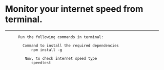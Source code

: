 <h1> Monitor your internet speed from terminal. </h1>
<hr>

          Run the following commands in terminal:
          
            Command to install the required dependencies
                npm install -g
             
             Now, to check internet speed type
                speedtest

